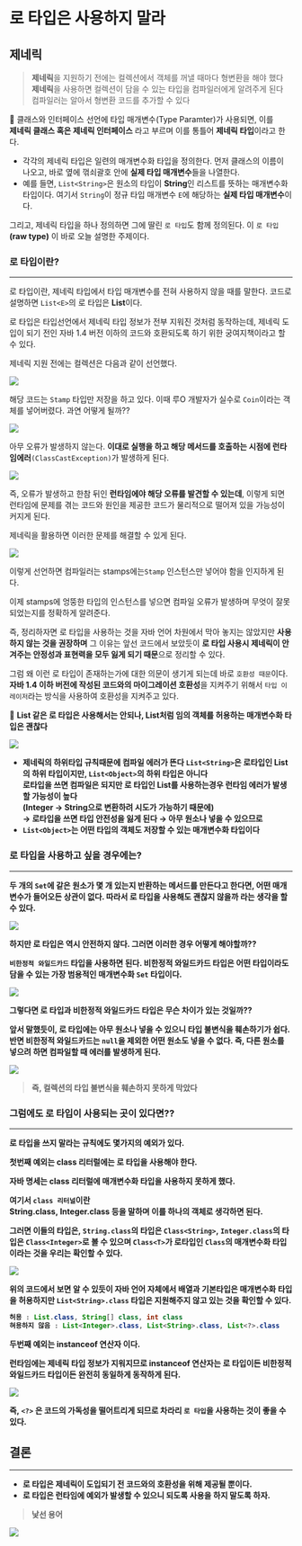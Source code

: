 # 로 타입은 사용하지 말라

## 제네릭

> **제네릭**을 지원하기 전에는 컬렉션에서 객체를 꺼낼 때마다 형변환을 해야 했다
**제네릭**을 사용하면 컬렉션이 담을 수 있는 타입을 컴파일러에게 알려주게 된다
컴파일러는 알아서 형변환 코드를 추가할 수 있다
> 

<aside>

📌 클래스와 인터페이스 선언에 타입 매개변수(Type Paramter)가 사용되면, 이를 <br>
**제네릭 클래스 혹은 제네릭 인터페이스** 라고 부르며 이를 통틀어 **제네릭 타입**이라고 한다.

</aside>

- 각각의 제네릭 타입은 일련의 매개변수화 타입을 정의한다. 먼저 클래스의 이름이 나오고, 바로 옆에 꺾쇠괄호 안에 **실제 타입 매개변수**들을 나열한다.
- 예를 들면, `List<String>`은 원소의 타입이 **String**인 리스트를 뜻하는 매개변수화 타입이다. 여기서 `String`이 정규 타입 매개변수 `E`에 해당하는 **실제 타입 매개변수**이다.

그리고, 제네릭 타입을 하나 정의하면 그에 딸린 `로 타입`도 함께 정의된다. 이 `로 타입` **(raw type)** 이 바로 오늘 설명한 주제이다.

### 로 타입이란?

---

로 타입이란, 제네릭 타입에서 타입 매개변수를 전혀 사용하지 않을 때를 말한다. 
코드로 설명하면 `List<E>`의 로 타입은 **List**이다.

로 타입은 타입선언에서 제네릭 타입 정보가 전부 지워진 것처럼 동작하는데, 제네릭 도입이 되기 전인 자바 1.4 버전 이하의 코드와 호환되도록 하기 위한 궁여지책이라고 할 수 있다.

제네릭 지원 전에는 컬렉션은 다음과 같이 선언했다.

<img src = 1.png>

해당 코드는 `Stamp` 타입만 저장을 하고 있다. 이때 루O 개발자가 실수로 `Coin`이라는 객체를 넣어버렸다. 과연 어떻게 될까??

<img src = 2.png>

아무 오류가 발생하지 않는다. **이대로 실행을 하고 해당 메서드를 호출하는 시점에 런타임에러**`(ClassCastException)`가 발생하게 된다.

<img src = 3.png>

즉, 오류가 발생하고 한참 뒤인 **런타임에야 해당 오류를 발견할 수 있는데**, 이렇게 되면 런타임에 문제를 겪는 코드와 원인을 제공한 코드가 물리적으로 떨어져 있을 가능성이 커지게 된다.

제네릭을 활용하면 이러한 문제를 해결할 수 있게 된다.

<img src = 4.png>

이렇게 선언하면 컴파일러는 stamps에는`Stamp` 인스턴스만 넣어야 함을 인지하게 된다. 

이제 stamps에 엉뚱한 타입의 인스턴스를 넣으면 컴파일 오류가 발생하며 무엇이 잘못되었는지를 정확하게 알려준다.

즉, 정리하자면 로 타입을 사용하는 것을 자바 언어 차원에서 막아 놓지는 않았지만 **사용하지 않는 것을 권장하며** 그 이유는 앞선 코드에서 보았듯이 **로 타입 사용시 제네릭이 안겨주는 안정성과 표현력을 모두 잃게 되기 때문**으로 정리할 수 있다.

그럼 왜 이런 로 타입이 존재하는가에 대한 의문이 생기게 되는데 바로 `호환성 때문`이다. **자바 1.4 이하 버전에 작성된 코드와의 마이그레이션 호환성**을 지켜주기 위해서 `타입 이레이저`라는 방식을 사용하여 호환성을 지켜주고 있다.

<aside>

📌 **List 같은 로 타입은 사용해서는 안되나, List<Object>처럼 임의 객체를 허용하는 매개변수화 타입은 괜찮다**

</aside>

<img src = 5.png>

- **제네릭의 하위타입 규칙**때문에 **컴파일 에러**가 뜬다
`List<String>`은 로타입인 **List**의 하위 타입이지만, `List<Object>`의 하위 타입은 아니다<br>
로타입을 쓰면 **컴파일**은 되지만 로 타입인 **List**를 사용하는경우 런타임 에러가 발생할 가능성이 높다<br>
(**Integer → String**으로 변환하려 시도가 가능하기 때문에)<br>
→ 로타입을 쓰면 타입 안전성을 잃게 된다 → 아무 원소나 넣을 수 있으므로
- `List<Object>`는 어떤 타입의 객체도 **저장할 수 있는 매개변수화 타입**이다

### 로 타입을 사용하고 싶을 경우에는?

---

두 개의 `Set`에 같은 원소가 몇 개 있는지 반환하는 메서드를 만든다고 한다면, 어떤 매개변수가 들어오든 상관이 없다. 따라서 로 타입을 사용해도 괜찮지 않을까 라는 생각을 할 수 있다.

<img src = 6.png>

하지만 로 타입은 역시 안전하지 않다. 그러면 이러한 경우 어떻게 해야할까??

`비한정적 와일드카드` 타입을 사용하면 된다. 비한정적 와일드카드 타입은 어떤 타입이라도 담을 수 있는 가장 범용적인 매개변수화 `Set` 타입이다.

<img src = 7.png>

그렇다면 로 타입과 비한정적 와일드카드 타입은 무슨 차이가 있는 것일까??

앞서 말했듯이, 로 타입에는 아무 원소나 넣을 수 있으니 **타입 불변식을 훼손하기가 쉽다.** 
반면 비한정적 와일드카드는 `null`을 제외한 어떤 원소도 넣을 수 없다. 
**즉, 다른 원소를 넣으려 하면 컴파일할 때 에러를 발생하게 된다.**

<img src = 8.png>

> 즉, 컬렉션의 타입 불변식을 훼손하지 못하게 막았다
> 

### 그럼에도 로 타입이 사용되는 곳이 있다면??

---

로 타입을 쓰지 말라는 규칙에도 몇가지의 예외가 있다.

첫번째 예외는 **class 리터럴**에는 로 타입을 사용해야 한다.

자바 명세는 **class 리터럴**에 매개변수화 타입을 사용하지 못하게 했다.

여기서 `class 리터널`이란 <br>
**String.class**, **Integer.class** 등을 말하며 이를 하나의 객체로 생각하면 된다.

그러면 이들의 타입은, `String.class`의 타입은 `Class<String>`, `Integer.class`의 타입은 `Class<Integer>`로 볼 수 있으며 `Class<T>`가 로타입인 `Class`의 매개변수화 타입이라는 것을 우리는 확인할 수 있다.

<img src = 9.png>

위의 코드에서 보면 알 수 있듯이 자바 언어 자체에서 배열과 기본타입은 매개변수화 타입을 허용하지만 `List<String>.class` 타입은 지원해주지 않고 있는 것을 확인할 수 있다.

```java
허용 : List.class, String[] class, int class
혀용하지 않음 : List<Integer>.class, List<String>.class, List<?>.class
```

두번째 예외는 **instanceof** 연산자 이다.

런타임에는 제네릭 타입 정보가 지워지므로 **instanceof** 연산자는 
로 타입이든 비한정적 와일드카드 타입이든 완전히 동일하게 동작하게 된다.

<img src = 10.png>

즉, `<?>` 은 코드의 가독성을 떨어트리게 되므로 차라리 `로 타입`을 사용하는 것이 좋을 수 있다.

## 결론

---

- **로 타입은 제네릭이 도입되기 전 코드와의 호환성을 위해 제공될 뿐이다.**
- **로 타입은 런타임에 예외가 발생할 수 있으니 되도록 사용을 하지 말도록 하자.**

> **낯선 용어**

<img src = 11.jpeg>